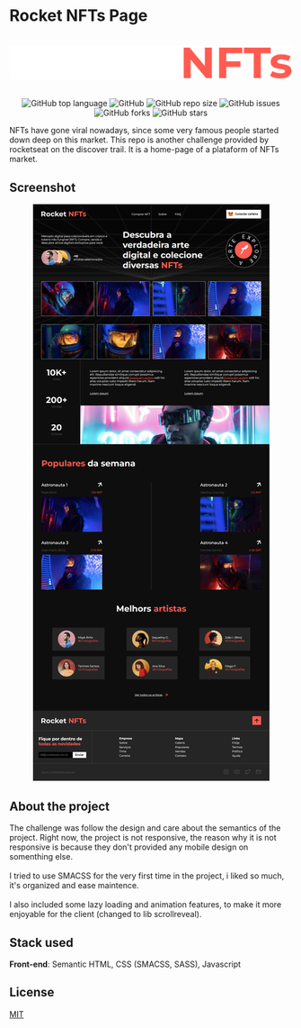 # Rocket NFTs Page

<br>

<div align="center">
  <img src="./assets/logo.svg" />
</div>

<br>

<div align="center">

![GitHub top language](https://img.shields.io/github/languages/top/KaiqueMCR/NFTs-Page?color=%23f06529)
![GitHub](https://img.shields.io/github/license/KaiqueMCR/NFTs-page
)
![GitHub repo size](https://img.shields.io/github/repo-size/KaiqueMCR/NFTs-page
)
![GitHub issues](https://img.shields.io/github/issues/KaiqueMCR/NFTs-page
)
![GitHub forks](https://img.shields.io/github/forks/KaiqueMCR/NFTs-page
)
![GitHub stars](https://img.shields.io/github/stars/KaiqueMCR/NFTs-page
)

</div>


NFTs have gone viral nowadays, since some very famous people started down deep on this market. This repo is another challenge provided by rocketseat on the discover trail. It is a home-page of a plataform of NFTs market.

## Screenshot

<div align="center">
  <img src="./assets/screenshot.png" />
</div>

## About the project

The challenge was follow the design and care about the semantics of the project. Right now, the project is not responsive, the reason why it is not responsive is because they don't provided any mobile design on somenthing else.
<br><br>
I tried to use SMACSS for the very first time in the project, i liked so much, it's organized and ease maintence.
<br><br>
I also included some lazy loading and animation features, to make it more enjoyable for the client (changed to lib scrollreveal).

## Stack used

**Front-end**: Semantic HTML, CSS (SMACSS, SASS), Javascript

## License

[MIT](https://choosealicense.com/licenses/mit/)
